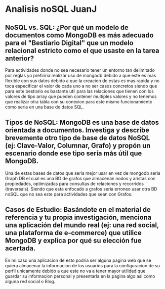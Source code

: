 # Analisis noSQL JuanJ
## NoSQL vs. SQL: ¿Por qué un modelo de documentos como MongoDB es más adecuado para el "Bestiario Digital" que un modelo relacional estricto como el que usaste en la tarea anterior? 

Para actividades donde no sea necesario tener un entorno tan delimitado por reglas yo prefiriria realizar uso de mongodb debido a que este es mas flexible con sus datos debido a que la creacion de estas es mas rapida y no toca especificar el valor de cada uno a no ser casos concretos siendo que para este bestiario es bastante util para las relaciones que tienen con los valores de tipo array que pueden contener multiples valores y no tenemos que realizar otra tabla con su conexion para este mismo funcionamiento como seria en una base de datos SQL.

## Tipos de NoSQL: MongoDB es una base de datos orientada a documentos. Investiga y describe brevemente otro tipo de base de datos NoSQL (ej: Clave-Valor, Columnar, Grafo) y propón un escenario donde ese tipo sería más útil que MongoDB.

Una de estas bases de datos que seria mejor usar en vez de mongodb seria Graph DB el cual es una BD de grafos que almacenan nodos y aristas con propiedades, optimizadas para consultas de relaciones y recorridos (traversals). Siendo que esta enfocado a grafos seria erroneo usar otra BD noSQL que no sea este para actividades que sean con Grafos.

## Casos de Estudio: Basándote en el material de referencia y tu propia investigación, menciona una aplicación del mundo real (ej: una red social, una plataforma de e-commerce) que utilice MongoDB y explica por qué su elección fue acertada.

En mi caso una aplicacion de esto podria ser alguna pagina web que se quiera almacenar la informacion de los usuarios para la configuracion de su perfil unicamente debido a que este no va a tener mayor utilidad que guardar su informacion personal y presentarla en la pagina algo asi como alguna red social o Blog.